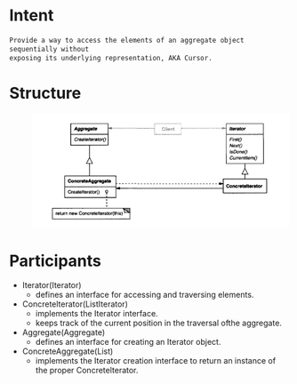 # Intent
    Provide a way to access the elements of an aggregate object sequentially without
    exposing its underlying representation, AKA Cursor.
# Structure
  <div style="padding-left: 40px;">
    <img src="image.png" alt="alt text" />
  </div>

# Participants
  * Iterator(Iterator)
    - defines an interface for accessing and traversing elements.
  * Concretelterator(ListIterator)
    - implements the Iterator interface.
    - keeps track of the current position in the traversal ofthe aggregate.
  * Aggregate(Aggregate)
    - defines an interface for creating an Iterator object.
  * ConcreteAggregate(List)
    - implements the Iterator creation interface to return an instance of the
      proper Concretelterator.